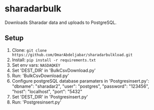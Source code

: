 # sharadarbulk
Downloads Sharadar data and uploads to PostgreSQL.

## Setup
1. Clone: `git clone https://github.com/OmarAbdeljabar/sharadarbulkload.git`
2. Install: `pip install -r requirements.txt`
3. Set env vars: `NASDAQKEY`
4. Set 'DEST_DIR' in 'BulkCsvDownload.py' 
5. Run: 'BulkCsvDownload.py' 
6. Configure postgreSQL database paramaters in 'Postgresinsert.py':
    "dbname": "sharadar2",
    "user": "postgres",
    "password": "123456",
    "host": "localhost",
    "port": "5432"
6. Set 'DEST_DIR' in 'Postgresinsert.py'
7. Run: 'Postgresinsert.py'
